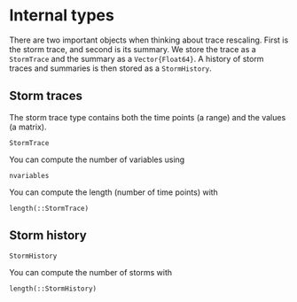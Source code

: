 # Internal types

There are two important objects when thinking about trace rescaling.
First is the storm trace, and second is its summary.
We store the trace as a `StormTrace` and the summary as a `Vector{Float64}`.
A history of storm traces and summaries is then stored as a `StormHistory`.

## Storm traces

The storm trace type contains both the time points (a range) and the values (a matrix).

```@docs
StormTrace
```

You can compute the number of variables using 

```@docs
nvariables
```

You can compute the length (number of time points) with

```@docs
length(::StormTrace)
```

## Storm history

```@docs
StormHistory
```

You can compute the number of storms with

```@docs
length(::StormHistory)
```